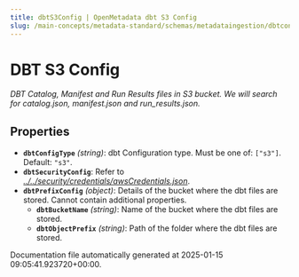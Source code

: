 ```yaml
---
title: dbtS3Config | OpenMetadata dbt S3 Config
slug: /main-concepts/metadata-standard/schemas/metadataingestion/dbtconfig/dbts3config
---
```


# DBT S3 Config

*DBT Catalog, Manifest and Run Results files in S3 bucket. We will search for catalog.json, manifest.json and run_results.json.*

## Properties

- **`dbtConfigType`** *(string)*: dbt Configuration type. Must be one of: `["s3"]`. Default: `"s3"`.
- **`dbtSecurityConfig`**: Refer to *[../../security/credentials/awsCredentials.json](#/../security/credentials/awsCredentials.json)*.
- **`dbtPrefixConfig`** *(object)*: Details of the bucket where the dbt files are stored. Cannot contain additional properties.
  - **`dbtBucketName`** *(string)*: Name of the bucket where the dbt files are stored.
  - **`dbtObjectPrefix`** *(string)*: Path of the folder where the dbt files are stored.


Documentation file automatically generated at 2025-01-15 09:05:41.923720+00:00.
